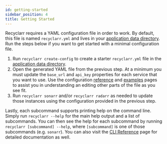```yaml
---
id: getting-started
sidebar_position: 4
title: Getting Started
---
```


Recyclarr requires a YAML configuration file in order to work. By default, this file is named
`recyclarr.yml` and lives in your [application data directory][appdata]. Run the steps below if you
want to get started with a minimal configuration file.

1. Run `recyclarr create-config` to create a starter `recyclarr.yml` file in the [application data
   directory][appdata].
1. Open the generated YAML file from the previous step. At a minimum you must update the `base_url`
   and `api_key` properties for each service that you want to use. Use the configuration [reference]
   and [examples] pages to assist you in understanding an editing other parts of the file as you see
   fit.
1. Run `recyclarr sonarr` and/or `recyclarr radarr` as needed to update those instances using the
   configuration provided in the previous step.

Lastly, each subcommand supports printing help on the command line. Simply run `recyclarr --help`
for the main help output and a list of subcommands. You can then see the help for each subcommand by
running `recyclarr [subcommand] --help`, where `[subcommand]` is one of those subcommands (e.g.
`sonarr`). You can also visit the [CLI Reference](/reference/cli-reference.md) page for detailed
documentation as well.

[appdata]: /file-structure.md#appdata-directory
[reference]: /reference/config-yml-reference.md
[examples]: /reference/configuration-examples.md
